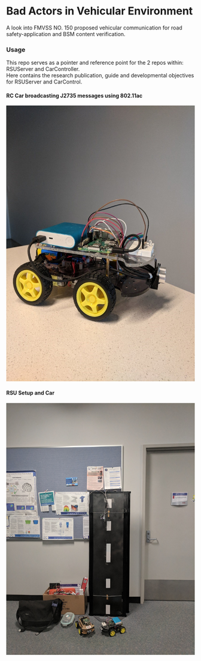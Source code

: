# Bad Actors in Vehicular Environment
A look into FMVSS NO. 150 proposed vehicular communication for road safety-application and BSM content verification.

### Usage
This repo serves as a pointer and reference point for the 2 repos within: RSUServer and CarController. </br>
Here contains the research publication, guide and developmental objectives for RSUServer and CarControl.

#### RC Car broadcasting J2735 messages using 802.11ac
<img src="Images/car_1.jpg"
     alt="CarControl"/>

#### RSU Setup and Car
<img src="Images/IMG_20190524_141522.jpg"
     alt="RSUSetup"/>
